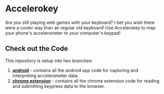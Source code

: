 # Accelerokey
Are you still playing web games with your keyboard? I bet you wish there were a cooler way than an regular old keyboard! Use Accelerokey to map your phone's accelerometer to your computer's keypad!

## Check out the Code
This repository is setup into two branches:
1. [**android**](https://github.com/binitshah/accelerokey/tree/android) - contains all the android app code for capturing and interpreting accelerometer data.
2. [**chrome extension**](https://github.com/binitshah/accelerokey/tree/chrome-extension) - contains all the chrome extension code for reading and submitting keypress data to the browser.